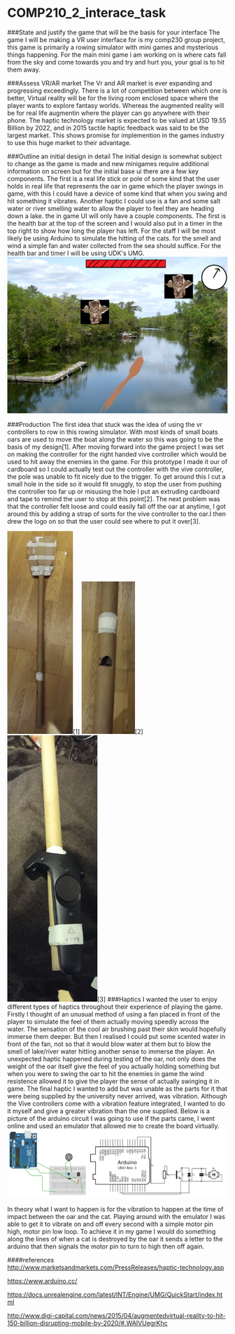 # COMP210_2_interace_task

###State and justify the game that will be the basis for your interface
The game I will be making a VR user interface for is my comp230 group project, this game is primarily a rowing simulator with mini games and mysterious things happening. For the main mini game i am working on is where cats fall from the sky and come towards you and try and hurt you, your goal is to hit them away. 



###Assess VR/AR market
The Vr and AR market is ever expanding and progressing exceedingly. There is a lot of competition between which one is better, Virtual reality will be for the living room enclosed space where the player wants to explore fantasy worlds. Whereas the augmented reality will be for real life augmentin where the player can go anywhere with their phone. 
The haptic technology market is expected to be valued at USD 19.55 Billion by 2022, and in 2015 tactile haptic feedback was said to be the largest market. This shows promise for implemention in the games industry to use this huge market to their advantage.



###Outline an initial design in detail
The initial design is somewhat subject to change as the game is made and new minigames require additional information on screen but for the initial base ui there are a few key components. The first is a real life stick or pole of some kind that the user holds in real life that represents the oar in game which the player swings in game, with this I could have a device of some kind that when you swing and hit something it vibrates. Another haptic I could use is a fan and some salt water or river smelling water to allow the player to feel they are heading down a lake. 
the in game UI will only have a couple components. The first is the  health bar at the top of the screen and I would also put in a timer in the top right to show how long the player has left.
For the staff I will be most likely be using Arduino to simulate the hitting of the cats. for the smell and wind a simple fan and water collected from the sea should suffice. For the health bar and timer I will be using UDK's UMG.
![alt tag](https://github.com/TheHarlander/COMP210_2_interace_task/blob/master/Part-A/basicUIDesign.png?raw=true)


###Production
The first idea that stuck was the idea of using the vr controllers to row in this rowing simulator. With most kinds of small boats oars are used to move the boat along the water so this was going to be the basis of my design[1]. After moving forward into the game project I was set on making the controller for the right handed vive controller which would be used to hit away the enemies in the game. For this prototype I made it our of cardboard so I could actually test out the controller with the vive controller, the pole was unable to fit nicely due to the trigger. To get around this I cut a small hole in the side so it would fit snuggly, to stop the user from pushing the controller too far up or misusing the hole I put an extruding cardboard and tape to remind the user to stop at this point[2].
The next problem was that the controller felt loose and could easily fall off the oar at anytime, I got around this by adding a strap of sorts for the vive controller to the oar.I then drew the logo on so that the user could see where to put it over[3].


![alt tag](https://github.com/TheHarlander/COMP210_2_interace_task/blob/master/Images/Oar.png?raw=true)[1]
![alt tag](https://github.com/TheHarlander/COMP210_2_interace_task/blob/master/Images/TriggerHole.png?raw=true)[2]
![alt tag](https://github.com/TheHarlander/COMP210_2_interace_task/blob/master/Images/ViveWithBrace.png?raw=true)[3]
###Haptics
I wanted the user to enjoy different types of haptics throughout their experience of playing the game. Firstly I thought of an unusual method of using a fan placed in front of the player to simulate the feel of them actually moving speedly across the water. The sensation of the cool air brushing past their skin would hopefully immerse them deeper. But then I realised I could put some scented water in front of the fan, not so that it would blow water at them but to blow the smell of lake/river water hitting another sense to immerse the player. An unexpected haptic happened during testing of the oar, not only does the weight of the oar itself give the feel of you actually holding something but when you were to swing the oar to hit the enemies in game the wind resistence allowed it to give the player the sense of actually swinging it in game. The final haptic I wanted to add but was unable as the parts for it that were being supplied by the university never arrived, was vibration. Although the Vive controllers come with a vibration feature integrated, I wanted to do it myself and give a greater vibration than the one supplied. 
Below is a picture of the arduino circuit I was going to use if the parts came, I went online and used an emulator that allowed me to create the board virtually.
![alt tag](https://github.com/TheHarlander/COMP210_2_interace_task/blob/master/Images/Arduino.png?raw=true)


In theory what I want to happen is for the vibration to happen at the time of impact between the oar and the cat. Playing around with the emulator I was able to get it to vibrate on and off every second with a simple motor pin high, motor pin low loop. To achieve it in my game I would do something along the lines of when a cat is destroyed by the oar it sends a letter to the arduino that then signals the motor pin to turn to high then off again.


####references
http://www.marketsandmarkets.com/PressReleases/haptic-technology.asp

https://www.arduino.cc/

https://docs.unrealengine.com/latest/INT/Engine/UMG/QuickStart/index.html 

http://www.digi-capital.com/news/2015/04/augmentedvirtual-reality-to-hit-150-billion-disrupting-mobile-by-2020/#.WAIVUegrKhc 
